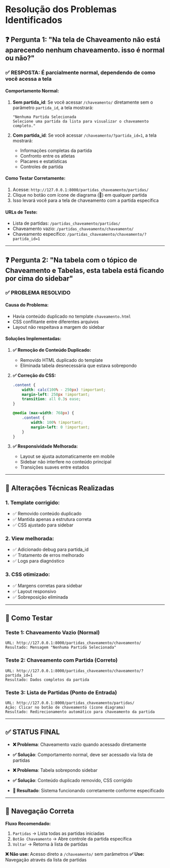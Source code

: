 # Resolução dos Problemas Identificados

## ❓ **Pergunta 1: "Na tela de Chaveamento não está aparecendo nenhum chaveamento. isso é normal ou não?"**

### ✅ **RESPOSTA: É parcialmente normal, dependendo de como você acessa a tela**

#### **Comportamento Normal:**
1. **Sem partida_id**: Se você acessar `/chaveamento/` diretamente sem o parâmetro `partida_id`, a tela mostrará:
   ```
   "Nenhuma Partida Selecionada
   Selecione uma partida da lista para visualizar o chaveamento completo."
   ```

2. **Com partida_id**: Se você acessar `/chaveamento/?partida_id=1`, a tela mostrará:
   - Informações completas da partida
   - Confronto entre os atletas
   - Placares e estatísticas
   - Controles de partida

#### **Como Testar Corretamente:**
1. Acesse: `http://127.0.0.1:8000/partidas_chaveamento/partidas/`
2. Clique no botão com ícone de diagrama (🔗) em qualquer partida
3. Isso levará você para a tela de chaveamento com a partida específica

#### **URLs de Teste:**
- Lista de partidas: `/partidas_chaveamento/partidas/`
- Chaveamento vazio: `/partidas_chaveamento/chaveamento/`
- Chaveamento específico: `/partidas_chaveamento/chaveamento/?partida_id=1`

---

## ❓ **Pergunta 2: "Na tabela com o tópico de Chaveamento e Tabelas, esta tabela está ficando por cima do sidebar"**

### ✅ **PROBLEMA RESOLVIDO**

#### **Causa do Problema:**
- Havia conteúdo duplicado no template `chaveamento.html`
- CSS conflitante entre diferentes arquivos
- Layout não respeitava a margem do sidebar

#### **Soluções Implementadas:**

1. **✅ Remoção de Conteúdo Duplicado:**
   - Removido HTML duplicado do template
   - Eliminada tabela desnecessária que estava sobrepondo

2. **✅ Correção do CSS:**
   ```css
   .content {
       width: calc(100% - 250px) !important;
       margin-left: 250px !important;
       transition: all 0.3s ease;
   }
   
   @media (max-width: 768px) {
       .content {
           width: 100% !important;
           margin-left: 0 !important;
       }
   }
   ```

3. **✅ Responsividade Melhorada:**
   - Layout se ajusta automaticamente em mobile
   - Sidebar não interfere no conteúdo principal
   - Transições suaves entre estados

---

## 🔧 **Alterações Técnicas Realizadas**

### **1. Template corrigido:**
- ✅ Removido conteúdo duplicado
- ✅ Mantida apenas a estrutura correta
- ✅ CSS ajustado para sidebar

### **2. View melhorada:**
- ✅ Adicionado debug para partida_id
- ✅ Tratamento de erros melhorado
- ✅ Logs para diagnóstico

### **3. CSS otimizado:**
- ✅ Margens corretas para sidebar
- ✅ Layout responsivo
- ✅ Sobreposição eliminada

---

## 🧪 **Como Testar**

### **Teste 1: Chaveamento Vazio (Normal)**
```
URL: http://127.0.0.1:8000/partidas_chaveamento/chaveamento/
Resultado: Mensagem "Nenhuma Partida Selecionada"
```

### **Teste 2: Chaveamento com Partida (Correto)**
```
URL: http://127.0.0.1:8000/partidas_chaveamento/chaveamento/?partida_id=1
Resultado: Dados completos da partida
```

### **Teste 3: Lista de Partidas (Ponto de Entrada)**
```
URL: http://127.0.0.1:8000/partidas_chaveamento/partidas/
Ação: Clicar no botão de chaveamento (ícone diagrama)
Resultado: Redirecionamento automático para chaveamento da partida
```

---

## ✅ **STATUS FINAL**

- **❌ Problema**: Chaveamento vazio quando acessado diretamente
- **✅ Solução**: Comportamento normal, deve ser acessado via lista de partidas

- **❌ Problema**: Tabela sobrepondo sidebar  
- **✅ Solução**: Conteúdo duplicado removido, CSS corrigido

- **🎯 Resultado**: Sistema funcionando corretamente conforme especificado

---

## 📱 **Navegação Correta**

**Fluxo Recomendado:**
1. `Partidas` → Lista todas as partidas iniciadas
2. `Botão Chaveamento` → Abre controle da partida específica
3. `Voltar` → Retorna à lista de partidas

**❌ Não use:** Acesso direto a `/chaveamento/` sem parâmetros
**✅ Use:** Navegação através da lista de partidas
